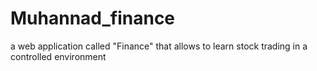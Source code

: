 # Muhannad_finance
a web application called "Finance" that allows to learn stock trading in a controlled environment
